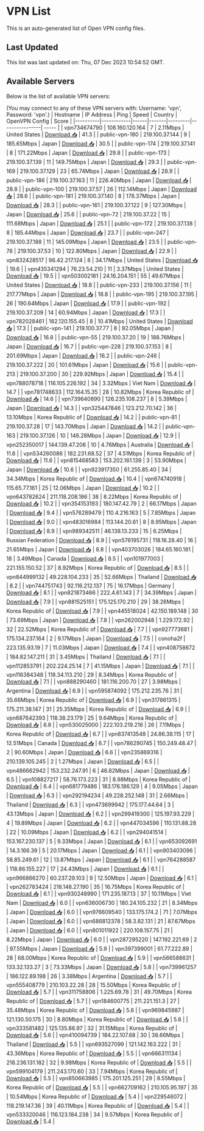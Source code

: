 # VPN List

This is an auto-generated list of Open VPN config files.

## Last Updated

This list was last updated on: Thu, 07 Dec 2023 10:54:52 GMT.

## Available Servers

Below is the list of available VPN servers:

(You may connect to any of these VPN servers with: Username: 'vpn', Password: 'vpn'.)
| Hostname | IP Address | Ping | Speed | Country | OpenVPN Config | Score |
|----------|------------|------|-------|---------|----------------| ----- |
| vpn734674790 | 108.160.120.164 | 7 | 2.11Mbps | United States | [Download 📥](./configs/server_0_US.ovpn) | 41.3 |
| public-vpn-180 | 219.100.37.144 | 9 | 185.65Mbps | Japan | [Download 📥](./configs/server_1_JP.ovpn) | 30.5 |
| public-vpn-174 | 219.100.37.141 | 8 | 171.22Mbps | Japan | [Download 📥](./configs/server_2_JP.ovpn) | 29.8 |
| public-vpn-173 | 219.100.37.139 | 11 | 149.75Mbps | Japan | [Download 📥](./configs/server_3_JP.ovpn) | 29.3 |
| public-vpn-169 | 219.100.37.129 | 23 | 65.74Mbps | Japan | [Download 📥](./configs/server_4_JP.ovpn) | 28.9 |
| public-vpn-186 | 219.100.37.163 | 11 | 226.40Mbps | Japan | [Download 📥](./configs/server_5_JP.ovpn) | 28.8 |
| public-vpn-100 | 219.100.37.57 | 26 | 112.14Mbps | Japan | [Download 📥](./configs/server_6_JP.ovpn) | 28.6 |
| public-vpn-181 | 219.100.37.140 | 8 | 178.37Mbps | Japan | [Download 📥](./configs/server_7_JP.ovpn) | 28.3 |
| public-vpn-161 | 219.100.37.122 | 9 | 127.30Mbps | Japan | [Download 📥](./configs/server_8_JP.ovpn) | 25.6 |
| public-vpn-72 | 219.100.37.22 | 15 | 111.68Mbps | Japan | [Download 📥](./configs/server_9_JP.ovpn) | 25.1 |
| public-vpn-172 | 219.100.37.138 | 8 | 185.44Mbps | Japan | [Download 📥](./configs/server_10_JP.ovpn) | 23.7 |
| public-vpn-247 | 219.100.37.188 | 11 | 145.09Mbps | Japan | [Download 📥](./configs/server_11_JP.ovpn) | 23.5 |
| public-vpn-78 | 219.100.37.53 | 10 | 122.80Mbps | Japan | [Download 📥](./configs/server_12_JP.ovpn) | 22.9 |
| vpn832428517 | 98.42.217.124 | 8 | 34.17Mbps | United States | [Download 📥](./configs/server_13_US.ovpn) | 19.6 |
| vpn435341294 | 76.23.54.210 | 11 | 3.37Mbps | United States | [Download 📥](./configs/server_14_US.ovpn) | 19.5 |
| vpn503002181 | 24.16.204.151 | 55 | 49.67Mbps | United States | [Download 📥](./configs/server_15_US.ovpn) | 18.8 |
| public-vpn-233 | 219.100.37.156 | 11 | 217.77Mbps | Japan | [Download 📥](./configs/server_16_JP.ovpn) | 18.8 |
| public-vpn-195 | 219.100.37.195 | 26 | 190.64Mbps | Japan | [Download 📥](./configs/server_17_JP.ovpn) | 17.9 |
| public-vpn-192 | 219.100.37.209 | 14 | 60.94Mbps | Japan | [Download 📥](./configs/server_18_JP.ovpn) | 17.3 |
| vpn782028461 | 162.120.155.45 | 8 | 10.41Mbps | United States | [Download 📥](./configs/server_19_US.ovpn) | 17.3 |
| public-vpn-141 | 219.100.37.77 | 8 | 92.05Mbps | Japan | [Download 📥](./configs/server_20_JP.ovpn) | 16.8 |
| public-vpn-55 | 219.100.37.20 | 19 | 188.76Mbps | Japan | [Download 📥](./configs/server_21_JP.ovpn) | 16.7 |
| public-vpn-228 | 219.100.37.153 | 8 | 201.69Mbps | Japan | [Download 📥](./configs/server_22_JP.ovpn) | 16.2 |
| public-vpn-246 | 219.100.37.222 | 20 | 101.61Mbps | Japan | [Download 📥](./configs/server_23_JP.ovpn) | 15.6 |
| public-vpn-213 | 219.100.37.200 | 30 | 229.92Mbps | Japan | [Download 📥](./configs/server_24_JP.ovpn) | 15.4 |
| vpn788078718 | 116.105.226.192 | 34 | 3.32Mbps | Viet Nam | [Download 📥](./configs/server_25_VN.ovpn) | 14.7 |
| vpn781748633 | 112.164.15.35 | 28 | 10.82Mbps | Korea Republic of | [Download 📥](./configs/server_26_KR.ovpn) | 14.6 |
| vpn739640890 | 126.235.108.237 | 8 | 5.39Mbps | Japan | [Download 📥](./configs/server_27_JP.ovpn) | 14.3 |
| vpn325447846 | 123.212.70.142 | 36 | 13.10Mbps | Korea Republic of | [Download 📥](./configs/server_28_KR.ovpn) | 14.2 |
| public-vpn-81 | 219.100.37.28 | 17 | 143.70Mbps | Japan | [Download 📥](./configs/server_29_JP.ovpn) | 14.2 |
| public-vpn-163 | 219.100.37.126 | 10 | 146.28Mbps | Japan | [Download 📥](./configs/server_30_JP.ovpn) | 12.9 |
| vpn252350017 | 144.139.47.206 | 10 | 4.76Mbps | Australia | [Download 📥](./configs/server_31_AU.ovpn) | 11.6 |
| vpn534260086 | 182.231.68.52 | 37 | 4.51Mbps | Korea Republic of | [Download 📥](./configs/server_32_KR.ovpn) | 11.6 |
| vpn815468583 | 153.202.161.139 | 3 | 53.90Mbps | Japan | [Download 📥](./configs/server_33_JP.ovpn) | 10.6 |
| vpn923917350 | 61.255.85.40 | 34 | 34.34Mbps | Korea Republic of | [Download 📥](./configs/server_34_KR.ovpn) | 10.4 |
| vpn674740918 | 115.65.77.161 | 25 | 12.06Mbps | Japan | [Download 📥](./configs/server_35_JP.ovpn) | 10.2 |
| vpn643782624 | 211.118.208.186 | 38 | 8.22Mbps | Korea Republic of | [Download 📥](./configs/server_36_KR.ovpn) | 10.2 |
| vpn354153193 | 180.147.42.79 | 2 | 66.17Mbps | Japan | [Download 📥](./configs/server_37_JP.ovpn) | 9.4 |
| vpn576289479 | 110.4.216.163 | 5 | 7.85Mbps | Japan | [Download 📥](./configs/server_38_JP.ovpn) | 9.0 |
| vpn483016984 | 113.144.20.61 | 8 | 8.95Mbps | Japan | [Download 📥](./configs/server_39_JP.ovpn) | 8.9 |
| vpn989342511 | 46.138.13.233 | 15 | 6.25Mbps | Russian Federation | [Download 📥](./configs/server_40_RU.ovpn) | 8.9 |
| vpn576195731 | 118.16.28.40 | 16 | 21.65Mbps | Japan | [Download 📥](./configs/server_41_JP.ovpn) | 8.8 |
| vpn403703026 | 184.65.160.181 | 18 | 3.49Mbps | Canada | [Download 📥](./configs/server_42_CA.ovpn) | 8.5 |
| vpn101977003 | 221.155.150.52 | 37 | 8.92Mbps | Korea Republic of | [Download 📥](./configs/server_43_KR.ovpn) | 8.5 |
| vpn844999132 | 49.228.104.233 | 35 | 52.66Mbps | Thailand | [Download 📥](./configs/server_44_TH.ovpn) | 8.2 |
| vpn744751743 | 92.116.212.137 | 75 | 16.17Mbps | Germany | [Download 📥](./configs/server_45_DE.ovpn) | 8.1 |
| vpn821873466 | 222.4.61.143 | 7 | 34.39Mbps | Japan | [Download 📥](./configs/server_46_JP.ovpn) | 7.9 |
| vpn881525151 | 175.125.170.210 | 29 | 38.26Mbps | Korea Republic of | [Download 📥](./configs/server_47_KR.ovpn) | 7.9 |
| vpn445518024 | 42.150.189.148 | 30 | 73.69Mbps | Japan | [Download 📥](./configs/server_48_JP.ovpn) | 7.8 |
| vpn262002948 | 1.229.172.92 | 32 | 22.52Mbps | Korea Republic of | [Download 📥](./configs/server_49_KR.ovpn) | 7.7 |
| vpn927773681 | 175.134.237.164 | 2 | 9.17Mbps | Japan | [Download 📥](./configs/server_50_JP.ovpn) | 7.5 |
| conoha2f | 223.135.93.19 | 7 | 11.03Mbps | Japan | [Download 📥](./configs/server_51_JP.ovpn) | 7.4 |
| vpn408758672 | 184.82.147.211 | 31 | 3.45Mbps | Thailand | [Download 📥](./configs/server_52_TH.ovpn) | 7.1 |
| vpn112853791 | 202.224.25.14 | 7 | 41.15Mbps | Japan | [Download 📥](./configs/server_53_JP.ovpn) | 7.1 |
| vpn116384348 | 118.34.113.210 | 29 | 8.34Mbps | Korea Republic of | [Download 📥](./configs/server_54_KR.ovpn) | 7.1 |
| vpn888290460 | 181.116.200.70 | 27 | 3.98Mbps | Argentina | [Download 📥](./configs/server_55_AR.ovpn) | 6.9 |
| vpn595874092 | 175.212.235.76 | 31 | 35.66Mbps | Korea Republic of | [Download 📥](./configs/server_56_KR.ovpn) | 6.9 |
| vpn317861315 | 175.211.38.147 | 31 | 25.35Mbps | Korea Republic of | [Download 📥](./configs/server_57_KR.ovpn) | 6.9 |
| vpn687642393 | 118.38.23.179 | 25 | 9.64Mbps | Korea Republic of | [Download 📥](./configs/server_58_KR.ovpn) | 6.8 |
| vpn530025000 | 222.103.219.216 | 26 | 7.11Mbps | Korea Republic of | [Download 📥](./configs/server_59_KR.ovpn) | 6.7 |
| vpn837413548 | 24.86.38.115 | 17 | 12.51Mbps | Canada | [Download 📥](./configs/server_60_CA.ovpn) | 6.7 |
| vpn786290745 | 150.249.48.47 | 2 | 90.60Mbps | Japan | [Download 📥](./configs/server_61_JP.ovpn) | 6.6 |
| vpn235869316 | 210.139.105.245 | 2 | 1.27Mbps | Japan | [Download 📥](./configs/server_62_JP.ovpn) | 6.5 |
| vpn486662942 | 153.232.247.91 | 6 | 46.82Mbps | Japan | [Download 📥](./configs/server_63_JP.ovpn) | 6.5 |
| vpn108827217 | 58.76.173.223 | 31 | 8.98Mbps | Korea Republic of | [Download 📥](./configs/server_64_KR.ovpn) | 6.4 |
| vpn681779486 | 183.176.186.129 | 4 | 9.05Mbps | Japan | [Download 📥](./configs/server_65_JP.ovpn) | 6.3 |
| vpn292194234 | 49.228.252.148 | 31 | 2.66Mbps | Thailand | [Download 📥](./configs/server_66_TH.ovpn) | 6.3 |
| vpn473699942 | 175.177.44.64 | 3 | 43.13Mbps | Japan | [Download 📥](./configs/server_67_JP.ovpn) | 6.2 |
| vpn299419300 | 125.197.93.229 | 4 | 19.89Mbps | Japan | [Download 📥](./configs/server_68_JP.ovpn) | 6.2 |
| vpn447034596 | 110.131.88.28 | 22 | 10.09Mbps | Japan | [Download 📥](./configs/server_69_JP.ovpn) | 6.2 |
| vpn294041514 | 153.167.230.137 | 5 | 9.33Mbps | Japan | [Download 📥](./configs/server_70_JP.ovpn) | 6.1 |
| vpn653092691 | 14.3.166.39 | 5 | 20.17Mbps | Japan | [Download 📥](./configs/server_71_JP.ovpn) | 6.1 |
| vpn903403096 | 58.85.249.61 | 12 | 13.87Mbps | Japan | [Download 📥](./configs/server_72_JP.ovpn) | 6.1 |
| vpn764288587 | 118.86.155.227 | 17 | 24.43Mbps | Japan | [Download 📥](./configs/server_73_JP.ovpn) | 6.1 |
| vpn966866270 | 60.237.29.103 | 9 | 12.50Mbps | Japan | [Download 📥](./configs/server_74_JP.ovpn) | 6.1 |
| vpn262783424 | 218.148.27.190 | 35 | 16.75Mbps | Korea Republic of | [Download 📥](./configs/server_75_KR.ovpn) | 6.1 |
| vpn930248990 | 171.235.187.13 | 37 | 10.11Mbps | Viet Nam | [Download 📥](./configs/server_76_VN.ovpn) | 6.0 |
| vpn636006730 | 180.24.105.232 | 21 | 8.34Mbps | Japan | [Download 📥](./configs/server_77_JP.ovpn) | 6.0 |
| vpn976609540 | 133.175.174.2 | 71 | 7.07Mbps | Japan | [Download 📥](./configs/server_78_JP.ovpn) | 6.0 |
| vpn686812378 | 58.3.82.131 | 21 | 87.67Mbps | Japan | [Download 📥](./configs/server_79_JP.ovpn) | 6.0 |
| vpn801011922 | 220.108.157.75 | 21 | 8.22Mbps | Japan | [Download 📥](./configs/server_80_JP.ovpn) | 6.0 |
| vpn287295220 | 147.192.221.69 | 2 | 97.55Mbps | Japan | [Download 📥](./configs/server_81_JP.ovpn) | 5.9 |
| vpn397399001 | 61.77.222.89 | 28 | 68.00Mbps | Korea Republic of | [Download 📥](./configs/server_82_KR.ovpn) | 5.9 |
| vpn566588631 | 133.32.133.27 | 3 | 73.33Mbps | Japan | [Download 📥](./configs/server_83_JP.ovpn) | 5.8 |
| vpn739961257 | 186.122.89.198 | 26 | 3.38Mbps | Argentina | [Download 📥](./configs/server_84_AR.ovpn) | 5.7 |
| vpn555408779 | 210.103.22.28 | 28 | 15.50Mbps | Korea Republic of | [Download 📥](./configs/server_85_KR.ovpn) | 5.7 |
| vpn311758806 | 1.225.69.78 | 31 | 49.70Mbps | Korea Republic of | [Download 📥](./configs/server_86_KR.ovpn) | 5.7 |
| vpn184600775 | 211.221.151.3 | 27 | 35.48Mbps | Korea Republic of | [Download 📥](./configs/server_87_KR.ovpn) | 5.6 |
| vpn969845987 | 121.130.50.175 | 30 | 8.80Mbps | Korea Republic of | [Download 📥](./configs/server_88_KR.ovpn) | 5.6 |
| vpn333581482 | 125.135.86.97 | 32 | 31.15Mbps | Korea Republic of | [Download 📥](./configs/server_89_KR.ovpn) | 5.6 |
| vpn410094739 | 184.22.107.68 | 30 | 38.66Mbps | Thailand | [Download 📥](./configs/server_90_TH.ovpn) | 5.5 |
| vpn693527099 | 121.142.163.222 | 31 | 43.36Mbps | Korea Republic of | [Download 📥](./configs/server_91_KR.ovpn) | 5.5 |
| vpn666311134 | 218.236.131.182 | 32 | 9.98Mbps | Korea Republic of | [Download 📥](./configs/server_92_KR.ovpn) | 5.5 |
| vpn599104179 | 211.243.170.60 | 33 | 7.94Mbps | Korea Republic of | [Download 📥](./configs/server_93_KR.ovpn) | 5.5 |
| vpn850663985 | 175.201.125.251 | 29 | 8.55Mbps | Korea Republic of | [Download 📥](./configs/server_94_KR.ovpn) | 5.5 |
| vpn662709162 | 210.105.95.197 | 35 | 10.54Mbps | Korea Republic of | [Download 📥](./configs/server_95_KR.ovpn) | 5.4 |
| vpn229546072 | 118.219.147.36 | 39 | 40.11Mbps | Korea Republic of | [Download 📥](./configs/server_96_KR.ovpn) | 5.4 |
| vpn533320046 | 116.123.184.238 | 34 | 9.57Mbps | Korea Republic of | [Download 📥](./configs/server_97_KR.ovpn) | 5.4 |
